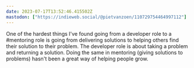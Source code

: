 ```yaml
---
date: 2023-07-17T13:52:46.415502Z
mastodon: ["https://indieweb.social/@pietvanzoen/110729754464997112"]
---
```

One of the hardest things I've found going from a developer role to a #mentoring role is going from delivering solutions to helping others find their solution to their problem. The developer role is about taking a problem and returning a solution. Doing the same in mentoring (giving solutions to problems) hasn't been a great way of helping people grow. 
